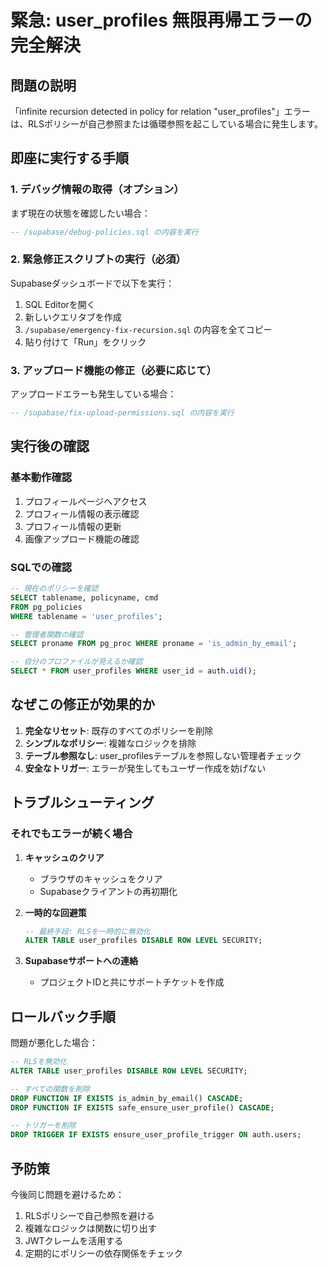 # 緊急: user_profiles 無限再帰エラーの完全解決

## 問題の説明
「infinite recursion detected in policy for relation "user_profiles"」エラーは、RLSポリシーが自己参照または循環参照を起こしている場合に発生します。

## 即座に実行する手順

### 1. デバッグ情報の取得（オプション）
まず現在の状態を確認したい場合：
```sql
-- /supabase/debug-policies.sql の内容を実行
```

### 2. 緊急修正スクリプトの実行（必須）
Supabaseダッシュボードで以下を実行：

1. SQL Editorを開く
2. 新しいクエリタブを作成
3. `/supabase/emergency-fix-recursion.sql` の内容を全てコピー
4. 貼り付けて「Run」をクリック

### 3. アップロード機能の修正（必要に応じて）
アップロードエラーも発生している場合：
```sql
-- /supabase/fix-upload-permissions.sql の内容を実行
```

## 実行後の確認

### 基本動作確認
1. プロフィールページへアクセス
2. プロフィール情報の表示確認
3. プロフィール情報の更新
4. 画像アップロード機能の確認

### SQLでの確認
```sql
-- 現在のポリシーを確認
SELECT tablename, policyname, cmd 
FROM pg_policies 
WHERE tablename = 'user_profiles';

-- 管理者関数の確認
SELECT proname FROM pg_proc WHERE proname = 'is_admin_by_email';

-- 自分のプロファイルが見えるか確認
SELECT * FROM user_profiles WHERE user_id = auth.uid();
```

## なぜこの修正が効果的か

1. **完全なリセット**: 既存のすべてのポリシーを削除
2. **シンプルなポリシー**: 複雑なロジックを排除
3. **テーブル参照なし**: user_profilesテーブルを参照しない管理者チェック
4. **安全なトリガー**: エラーが発生してもユーザー作成を妨げない

## トラブルシューティング

### それでもエラーが続く場合

1. **キャッシュのクリア**
   - ブラウザのキャッシュをクリア
   - Supabaseクライアントの再初期化

2. **一時的な回避策**
   ```sql
   -- 最終手段: RLSを一時的に無効化
   ALTER TABLE user_profiles DISABLE ROW LEVEL SECURITY;
   ```

3. **Supabaseサポートへの連絡**
   - プロジェクトIDと共にサポートチケットを作成

## ロールバック手順

問題が悪化した場合：
```sql
-- RLSを無効化
ALTER TABLE user_profiles DISABLE ROW LEVEL SECURITY;

-- すべての関数を削除
DROP FUNCTION IF EXISTS is_admin_by_email() CASCADE;
DROP FUNCTION IF EXISTS safe_ensure_user_profile() CASCADE;

-- トリガーを削除
DROP TRIGGER IF EXISTS ensure_user_profile_trigger ON auth.users;
```

## 予防策

今後同じ問題を避けるため：
1. RLSポリシーで自己参照を避ける
2. 複雑なロジックは関数に切り出す
3. JWTクレームを活用する
4. 定期的にポリシーの依存関係をチェック